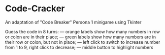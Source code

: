 # Code-Cracker
An adaptation of "Code Breaker" Persona 1 minigame using Tkinter

Guess the code in 8 turns:
  — orange labels show how many numbers in row or colon are in their place;
  — green labels show how many numbers are in their row or colon, but not in place;
  — left click to switch to increase number from 1 to 9, right click to decrease;
  — middle button to highlight numbers
